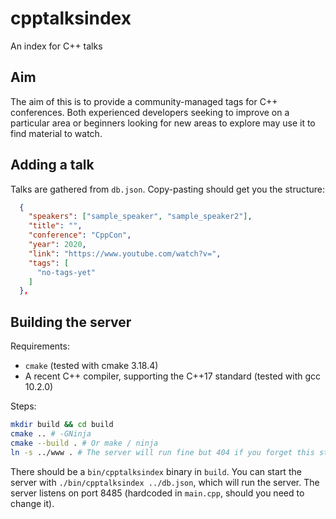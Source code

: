 # cpptalksindex
An index for C++ talks

## Aim
The aim of this is to provide a community-managed tags for C++ conferences.
Both experienced developers seeking to improve on a particular area or beginners looking for new areas to explore may use it to find material to watch.

## Adding a talk
Talks are gathered from `db.json`. Copy-pasting should get you the structure:
```json
  {
    "speakers": ["sample_speaker", "sample_speaker2"],
    "title": "",
    "conference": "CppCon",
    "year": 2020,
    "link": "https://www.youtube.com/watch?v=",
    "tags": [
      "no-tags-yet"
    ]
  },
```

## Building the server
Requirements:

  - `cmake` (tested with cmake 3.18.4)
  - A recent C++ compiler, supporting the C++17 standard (tested with gcc 10.2.0)

Steps:

```sh
mkdir build && cd build
cmake .. # -GNinja
cmake --build . # Or make / ninja
ln -s ../www . # The server will run fine but 404 if you forget this step
```

There should be a `bin/cpptalksindex` binary in `build`.
You can start the server with `./bin/cpptalksindex ../db.json`, which will run the server.
The server listens on port 8485 (hardcoded in `main.cpp`, should you need to change it).
